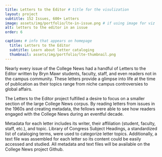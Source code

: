 ```yaml
---
title: Letters to the Editor # title for the visulization
layout: project
subtitle: 152 Issues, 600+ Letters
image: assets/img/portfolio/lte-in-issue.png # if using image for viz
alt: letters to the editor in an issue
order: 6

caption: # info that appears on homepage
  title: Letters to the Editor
  subtitle: Learn about letter cataloging
  thumbnail: assets/img/portfolio/lte-thumbnail.png
---
```


<!--  
To use an image: add relative url and alt text below and uncomment/copy paste

<img class="img-fluid d-block mx-auto" src="{{ site.baseurl }}/assets/img" alt="">

--> 

Nearly every issue of the College News had a handful of Letters to the Editor written by Bryn Mawr students, faculty, staff, and even readers not in the campus community. These letters provide a glimpse into life at the time of publication as their topics range from niche campus controversies to global affairs.

The Letters to the Editor project fulfilled a desire to focus on a smaller section of the large College News corpus. By reading letters from issues in the 1960s and creating metadata, the fellows were able to see how readers engaged with the College News during an eventful decade.

Metadata for each letter includes its writer, their affiliation (student, faculty, staff, etc.), and topic. Library of Congress Subject Headings, a standardized list of cataloging terms, were used to categorize letter topics. Additionally, a text file was assembled for each letter so its content could be easily accessed and studied. All metadata and text files will be available on the College News project Github.
